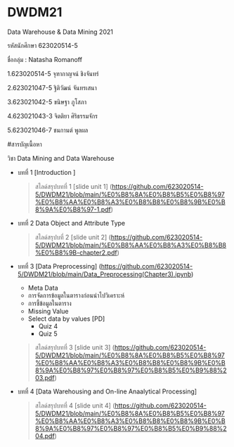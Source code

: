 # DWDM21
Data Warehouse &amp; Data Mining 2021

รหัสนักศึกษา 623020514-5

ชื่อกลุ่ม : Natasha Romanoff

1.623020514-5	จุฑากาญจน์ ชิงจันทร์

2.623021047-5	ฐิติวัฒน์ จันทรเสนา

3.623021042-5	ขนิษฐา ภูโสภา

4.623021043-3	จิตติยา ศิริธรรมจักร

5.623021046-7	ชนกานต์ พูลผล

#สารบัญเนื้อหา

วิชา Data Mining and Data Warehouse

* บทที่ 1 [Introduction ]

  > สไลด์สรุปบทที่ 1 [slide unit 1] (https://github.com/623020514-5/DWDM21/blob/main/%E0%B8%8A%E0%B8%B5%E0%B8%97%E0%B8%AA%E0%B8%A3%E0%B8%B8%E0%B8%9B%E0%B8%9A%E0%B8%97-1.pdf)

* บทที่ 2 Data Object and Attribute Type

  > สไลด์สรุปบที่ 2 [slide unit 2] (https://github.com/623020514-5/DWDM21/blob/main/%E0%B8%AA%E0%B8%A3%E0%B8%B8%E0%B8%9B-chapter2.pdf)
  
* บทที่ 3 [Data Preprocessing] (https://github.com/623020514-5/DWDM21/blob/main/Data_Preprocessing(Chapter3).ipynb)

  * Meta Data
  * การจัดการข้อมูลในตารางก่อนนำไปวิเคราะห์
   * การชี้ข้อมูลในตาราง
   * Missing Value
   * Select data by values [PD]
     * Quiz 4
     * Quiz 5

  > สไลด์สรุปบทที่ 3 [slide unit 3] (https://github.com/623020514-5/DWDM21/blob/main/%E0%B8%8A%E0%B8%B5%E0%B8%97%E0%B8%AA%E0%B8%A3%E0%B8%B8%E0%B8%9B%E0%B8%9A%E0%B8%97%E0%B8%97%E0%B8%B5%E0%B9%88%203.pdf)

* บทที่ 4 [Data Warehousing and On-line Anaalytical Processing]

  > สไลด์สรุปบทที่ 4 [slide unit 4] (https://github.com/623020514-5/DWDM21/blob/main/%E0%B8%8A%E0%B8%B5%E0%B8%97%E0%B8%AA%E0%B8%A3%E0%B8%B8%E0%B8%9B%E0%B8%9A%E0%B8%97%E0%B8%97%E0%B8%B5%E0%B9%88%204.pdf)
